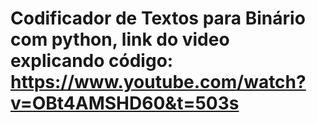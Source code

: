 # Codificador de Textos para Binário com python, link do video explicando código: https://www.youtube.com/watch?v=OBt4AMSHD60&t=503s
